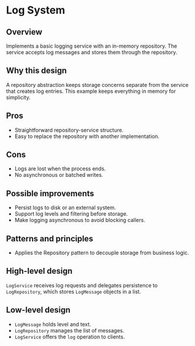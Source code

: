 # Log System

## Overview
Implements a basic logging service with an in-memory repository. The service accepts log messages and stores them through the repository.

## Why this design
A repository abstraction keeps storage concerns separate from the service that creates log entries. This example keeps everything in memory for simplicity.

## Pros
- Straightforward repository-service structure.
- Easy to replace the repository with another implementation.

## Cons
- Logs are lost when the process ends.
- No asynchronous or batched writes.

## Possible improvements
- Persist logs to disk or an external system.
- Support log levels and filtering before storage.
- Make logging asynchronous to avoid blocking callers.

## Patterns and principles
- Applies the Repository pattern to decouple storage from business logic.

## High-level design
`LogService` receives log requests and delegates persistence to `LogRepository`, which stores `LogMessage` objects in a list.

## Low-level design
- `LogMessage` holds level and text.
- `LogRepository` manages the list of messages.
- `LogService` offers the `log` operation to clients.
